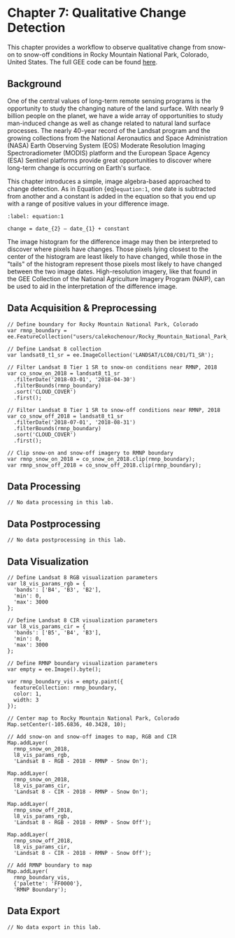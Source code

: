 # Chapter 7: Qualitative Change Detection

This chapter provides a workflow to observe qualitative change from snow-on to snow-off conditions in Rocky Mountain National Park, Colorado, United States. The full GEE code can be found [here](https://code.earthengine.google.com/49b6f4d7c06e2b53bd0e669c278f61be).

## Background

One of the central values of long-term remote sensing programs is the opportunity to study the changing nature of the land surface. With nearly 9 billion people on the planet, we have a wide array of opportunities to study man-induced change as well as change related to natural land surface processes. The nearly 40-year record of the Landsat program and the growing collections from the National Aeronautics and Space Administration (NASA) Earth Observing System (EOS) Moderate Resolution Imaging Spectroradiometer (MODIS) platform and the European Space Agency (ESA) Sentinel platforms provide great opportunities to discover where long-term change is occurring on Earth's surface.

This chapter introduces a simple, image algebra-based approached to change detection. As in Equation {eq}`equation:1`, one date is subtracted from another and a constant is added in the equation so that you end up with a range of positive values in your difference image.

```{math}
:label: equation:1

change = date_{2} – date_{1} + constant
```

The image histogram for the difference image may then be interpreted to discover where pixels have changes. Those pixels lying closest to the center of the histogram are least likely to have changed, while those in the "tails" of the histogram represent those pixels most likely to have changed between the two image dates. High-resolution imagery, like that found in the GEE Collection of the National Agriculture Imagery Program (NAIP), can be used to aid in the interpretation of the difference image.

## Data Acquisition & Preprocessing

```{code-block} javascript
// Define boundary for Rocky Mountain National Park, Colorado
var rmnp_boundary = ee.FeatureCollection("users/calekochenour/Rocky_Mountain_National_Park__Boundary_Polygon");

// Define Landsat 8 collection
var landsat8_t1_sr = ee.ImageCollection('LANDSAT/LC08/C01/T1_SR');

// Filter Landsat 8 Tier 1 SR to snow-on conditions near RMNP, 2018
var co_snow_on_2018 = landsat8_t1_sr
  .filterDate('2018-03-01', '2018-04-30')
  .filterBounds(rmnp_boundary)
  .sort('CLOUD_COVER')
  .first();

// Filter Landsat 8 Tier 1 SR to snow-off conditions near RMNP, 2018
var co_snow_off_2018 = landsat8_t1_sr
  .filterDate('2018-07-01', '2018-08-31')
  .filterBounds(rmnp_boundary)
  .sort('CLOUD_COVER')
  .first();

// Clip snow-on and snow-off imagery to RMNP boundary
var rmnp_snow_on_2018 = co_snow_on_2018.clip(rmnp_boundary);
var rmnp_snow_off_2018 = co_snow_off_2018.clip(rmnp_boundary);
```

## Data Processing

```{code-block} javascript
// No data processing in this lab.
```

## Data Postprocessing

```{code-block} javascript
// No data postprocessing in this lab.
```

## Data Visualization

```{code-block} javascript
// Define Landsat 8 RGB visualization parameters
var l8_vis_params_rgb = {
  'bands': ['B4', 'B3', 'B2'],
  'min': 0,
  'max': 3000
};

// Define Landsat 8 CIR visualization parameters
var l8_vis_params_cir = {
  'bands': ['B5', 'B4', 'B3'],
  'min': 0,
  'max': 3000
};

// Define RMNP boundary visualization parameters
var empty = ee.Image().byte();

var rmnp_boundary_vis = empty.paint({
  featureCollection: rmnp_boundary,
  color: 1,
  width: 3
});

// Center map to Rocky Mountain National Park, Colorado
Map.setCenter(-105.6836, 40.3428, 10);

// Add snow-on and snow-off images to map, RGB and CIR
Map.addLayer(
  rmnp_snow_on_2018,
  l8_vis_params_rgb,
  'Landsat 8 - RGB - 2018 - RMNP - Snow On');

Map.addLayer(
  rmnp_snow_on_2018,
  l8_vis_params_cir,
  'Landsat 8 - CIR - 2018 - RMNP - Snow On');

Map.addLayer(
  rmnp_snow_off_2018,
  l8_vis_params_rgb,
  'Landsat 8 - RGB - 2018 - RMNP - Snow Off');

Map.addLayer(
  rmnp_snow_off_2018,
  l8_vis_params_cir,
  'Landsat 8 - CIR - 2018 - RMNP - Snow Off');

// Add RMNP boundary to map
Map.addLayer(
  rmnp_boundary_vis,
  {'palette': 'FF0000'},
  'RMNP Boundary');
```

## Data Export

```{code-block} javascript
// No data export in this lab.
```
